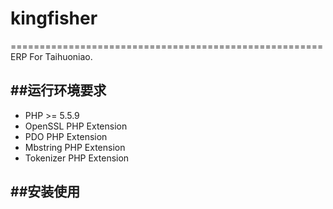 # kingfisher
======================================================
ERP For Taihuoniao.

##运行环境要求
------------------------------------------------------

* PHP >= 5.5.9
* OpenSSL PHP Extension
* PDO PHP Extension
* Mbstring PHP Extension
* Tokenizer PHP Extension

##安装使用
------------------------------------------------------
